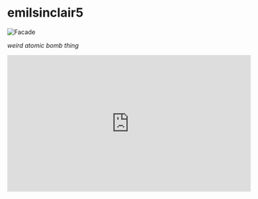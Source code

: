 # emilsinclair5

![Facade](https://static.wikia.nocookie.net/limbuscompany/images/a/a7/Sinclair_StandingSprite.png/revision/latest/scale-to-width-down/1000?cb=20230228041304) 

*weird atomic bomb thing*

<iframe width="560" height="315" src="https://www.youtube.com/embed/onv4yOhUuNE?si=-qzyDkurI3rX1uYU" title="YouTube video player" frameborder="0" allow="accelerometer; autoplay; clipboard-write; encrypted-media; gyroscope; picture-in-picture; web-share" allowfullscreen></iframe>



